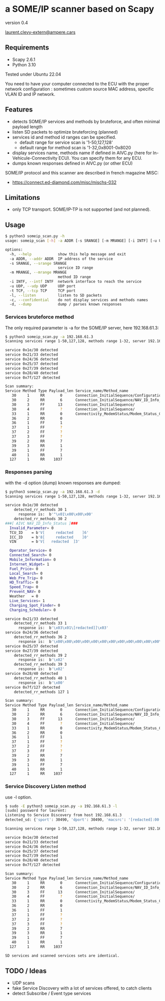 # a SOME/IP scanner based on Scapy

version 0.4

laurent.clevy-extern@ampere.cars


## Requirements

- Scapy 2.6.1
- Python 3.10

Tested under Ubuntu 22.04

You need to have your computer connected to the ECU with the proper network configuration : sometimes custom source MAC address, specific VLAN ID and IP network.

## Features

- detects SOME/IP services and methods by bruteforce, and often minimal payload length
- listen SD packets to optimize bruteforcing (planned)
- services id and method id ranges can be specified.
    - default range for service scan is '1-50,127,128'
    - default range for method scan is '1-32,0x8001-0x8020
- display services name, methods name if defined in AIVC.py (here for In-Vehicule-Connectivity ECU). You can specify them for any ECU.   
- dumps known responses defined in AIVC.py (or other ECU)

SOME/IP protocol and this scanner are described in french magazine MISC:
- https://connect.ed-diamond.com/misc/mischs-032

## Limitations

- only TCP transport. SOME/IP-TP is not supported (and not planned).


## Usage

```bash
$ python3 someip_scan.py -h
usage: someip_scan [-h] -a ADDR [-s SRANGE] [-m MRANGE] [-i INTF] [-u UDP] [-t TCP] [-l] [-c] [-d]

options:
  -h, --help            show this help message and exit
  -a ADDR, --addr ADDR  IP address of the service
  -s SRANGE, --srange SRANGE
                        service ID range
  -m MRANGE, --mrange MRANGE
                        method ID range
  -i INTF, --intf INTF  network interface to reach the service
  -u UDP, --udp UDP     UDP port
  -t TCP, --tcp TCP     TCP port
  -l, --listen          listen to SD packets
  -c, --confidential    do not display services and methods names
  -d, --dump            dump / parses known responses


```

### Services bruteforce method

The only required parameter is -a for the SOME/IP server, here 192.168.61.3:

```bash
$ python3 someip_scan.py -a 192.168.61.3 
Scanning services range 1-50,127,128, methods range 1-32, server 192.168.61.3, port 30501

service 0x1e/30 detected
service 0x21/33 detected
service 0x24/36 detected
service 0x25/37 detected
service 0x27/39 detected
service 0x28/40 detected
service 0x7f/127 detected

Scan summary:
Service Method Type Payload_len Service_name/Method_name
   30     1     RR       0      Connection_InitialSequence/Configuration_Get
   30     2     RR       6      Connection_InitialSequence/NAV_ID_Info_Get
   30     3     FF      13      Connection_InitialSequence/
   30     4     FF       ?      Connection_InitialSequence/
   33     1     RR       0      Connectivity_ModemStatus/Modem_Status_Get
   36     2     RR       0      
   36     1     FF       1      
   37     1     FF       ?      
   37     2     FF       ?      
   37     3     FF       ?      
   39     2     RR       7      
   39     3     RR       1      
   39     1     FF       7      
   40     1     RR       1      
  127     1     RR    1037      

```

### Responses parsing

with the -d option (dump) known responses are dumped:

```bash
$ python3 someip_scan.py -a 192.168.61.3 -d
Scanning services range 1-50,127,128, methods range 1-32, server 192.168.61.3, port 30501

service 0x1e/30 detected
    detected_rr_methods 30 1
      response is:  b'"\x01\x00\x00\x00'
    detected_rr_methods 30 2
###[ AIVC NAV_ID_Info_Status ]###
  Invalid_Parameter= 0
  TCU_ID    = b'V[     redacted    ]6'
  ICC_ID    = b'8[     redacted    ]0'
  VIN       = b'V[   redacted  ]3'

  Operator_Service= 0
  Connected_Search= 0
  Mobile_Information= 0
  Internet_Widget= 1
  Fuel_Price= 0
  Local_Search= 0
  Web_Pre_Trip= 0
  HD_Traffic= 0
  Speed_Trap= 0
  Prevent_NAV= 0
  Weather   = 0
  Live_Services= 1
  Charging_Spot_Finder= 0
  Charging_Scheduler= 0

service 0x21/33 detected
    detected_rr_methods 33 1
      response is:  b'\x03\x01\[redacted]]\x03'
service 0x24/36 detected
    detected_rr_methods 36 2
      response is:  b'\x00\x00\x00\x00\x00\x00\x00\x00\x00\x00\x00\x00\x00\x00\x00\x00\x00\x00\x00\x00\x00\x00\x00\x00\x00\x00\x00\x00\x00\x00\x00\x00\x00\x00\x00\x00\x00\x00\x00\x00\x00\x00\x00\x00\x00\x00\x00\x00\x00\x00\x00\x00\x00\x00\x00\x00\x00\x00\x00\x00\x00\x00\x00\x00\x00\x00\x00\x00\x00\x00\x00\x00\x00\x00\x00\x00\x00\x00\x00\x00\x00\x00\x00\x00\x00\x00\x00\x00\x00\x00\x00\x00\x00\x00\x00\x00\x00\x00\x00\x00\x00\x00\x00\x00\x00'
service 0x25/37 detected
service 0x27/39 detected
    detected_rr_methods 39 2
      response is:  b'\x02'
    detected_rr_methods 39 3
      response is:  b'\x02'
service 0x28/40 detected
    detected_rr_methods 40 1
      response is:  b'\x00'
service 0x7f/127 detected
    detected_rr_methods 127 1

Scan summary:
Service Method Type Payload_len Service_name/Method_name
   30     1     RR       0      Connection_InitialSequence/Configuration_Get
   30     2     RR       6      Connection_InitialSequence/NAV_ID_Info_Get
   30     3     FF      13      Connection_InitialSequence/
   30     4     FF       ?      Connection_InitialSequence/
   33     1     RR       0      Connectivity_ModemStatus/Modem_Status_Get
   36     2     RR       0      
   36     1     FF       1      
   37     1     FF       ?      
   37     2     FF       ?      
   37     3     FF       ?      
   39     2     RR       7      
   39     3     RR       1      
   39     1     FF       7      
   40     1     RR       1      
  127     1     RR    1037      

```



### Service Discovery Listen method

use -l option.

```bash
$ sudo -E python3 someip_scan.py -a 192.168.61.3 -l
[sudo] password for laurent: 
Listening to Service Discovery from host 192.168.61.3
detected_sd: {'sport': 30490, 'dport': 30490, 'macsrc': '[redacted]:00:03', 'macdst': '01:00:[redacted]', 'srv_id': 65535, 'sub_id': 33024, 'port': 30501, 'l4_proto': 6, 'offered_services': {33, 36, 37, 39, 40, 30, 127}} 

Scanning services range 1-50,127,128, methods range 1-32, server 192.168.61.3, port 30501

service 0x1e/30 detected
service 0x21/33 detected
service 0x24/36 detected
service 0x25/37 detected
service 0x27/39 detected
service 0x28/40 detected
service 0x7f/127 detected

Scan summary:
Service Method Type Payload_len Service_name/Method_name
   30     1     RR       0      Connection_InitialSequence/Configuration_Get
   30     2     RR       6      Connection_InitialSequence/NAV_ID_Info_Get
   30     3     FF      13      Connection_InitialSequence/
   30     4     FF       ?      Connection_InitialSequence/
   33     1     RR       0      Connectivity_ModemStatus/Modem_Status_Get
   36     2     RR       0      
   36     1     FF       1      
   37     1     FF       ?      
   37     2     FF       ?      
   37     3     FF       ?      
   39     2     RR       7      
   39     3     RR       1      
   39     1     FF       7      
   40     1     RR       1      
  127     1     RR    1037      

SD services and scanned services sets are identical.

```


## TODO / Ideas

- UDP scans
- fake Service Discovery with a lot of services offered, to catch clients
- detect Subscribe / Event type services
